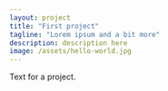 ```yaml
---
layout: project
title: "First project"
tagline: "Lorem ipsum and a bit more"
description: description here
image: /assets/hello-world.jpg
---
```


Text for a project.
